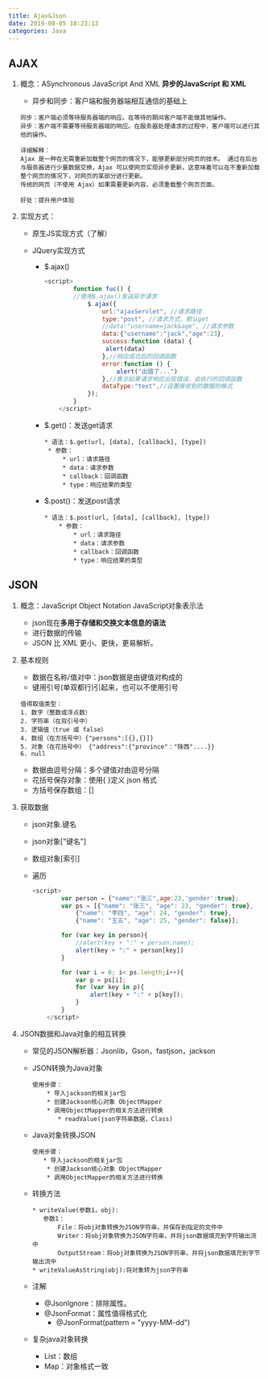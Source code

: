```yaml
---
title: Ajax&Json
date: 2019-08-05 18:23:13
categories: Java
---
```


## AJAX

1. 概念：ASynchronous JavaScript And XML	**异步的JavaScript 和 XML**

   - 异步和同步：客户端和服务器端相互通信的基础上

   ```
   同步：客户端必须等待服务器端的响应。在等待的期间客户端不能做其他操作。
   异步：客户端不需要等待服务器端的响应。在服务器处理请求的过程中，客户端可以进行其他的操作。
   
   详细解释：
   Ajax 是一种在无需重新加载整个网页的情况下，能够更新部分网页的技术。 通过在后台与服务器进行少量数据交换，Ajax 可以使网页实现异步更新。这意味着可以在不重新加载整个网页的情况下，对网页的某部分进行更新。
   传统的网页（不使用 Ajax）如果需要更新内容，必须重载整个网页页面。
   
   好处：提升用户体验
   ```

2. 实现方式：

   - 原生JS实现方式（了解）

   - JQuery实现方式

     - $.ajax()

       ```javascript
       <script>
               function fuc() {
               //使用$.ajax()发送异步请求
                   $.ajax({
                       url:"ajaxServlet", //请求路径
                       type:"post", //请求方式，默认get
                       //data:"username=jack&age", //请求参数
                       data:{"username":"jack","age":23},
                       success:function (data) {
                       	alert(data)
                       },//响应成功后的回调函数
                       error:function () {
                           alert("出错了...")
                       },//表示如果请求响应出现错误，会执行的回调函数
                       dataType:"text",//设置接收到的数据的格式
                   });
               }
           </script>
       ```

     - $.get()：发送get请求

       ```
       * 语法：$.get(url, [data], [callback], [type])
       	* 参数：
       		* url：请求路径
       		* data：请求参数
       		* callback：回调函数
       		* type：响应结果的类型
       ```

     - $.post()：发送post请求

        ```
        * 语法：$.post(url, [data], [callback], [type])
        	* 参数：
              	* url：请求路径
              	* data：请求参数
              	* callback：回调函数
              	* type：响应结果的类型
        ```

## JSON

1. 概念：JavaScript Object Notation		JavaScript对象表示法
   * json现在**多用于存储和交换文本信息的语法**
   * 进行数据的传输
   * JSON 比 XML 更小、更快，更易解析。
   
2. 基本规则
   * 数据在名称/值对中：json数据是由键值对构成的
   * 键用引号(单双都行)引起来，也可以不使用引号
   ```
   值得取值类型：
   1. 数字（整数或浮点数）
   2. 字符串（在双引号中）
   3. 逻辑值（true 或 false）
   4. 数组（在方括号中）{"persons":[{},{}]}
   5. 对象（在花括号中） {"address":{"province"："陕西"....}}
   6. null
   ```
   * 数据由逗号分隔：多个键值对由逗号分隔
   * 花括号保存对象：使用{ }定义 json 格式
   * 方括号保存数组：[]
   
3. 获取数据

   - json对象.键名

   - json对象["键名"]

   - 数组对象[索引]

   - 遍历

     ```javascript
     <script>
             var person = {"name":"张三",age:23,'gender':true};
             var ps = [{"name": "张三", "age": 23, "gender": true},
                 {"name": "李四", "age": 24, "gender": true},
                 {"name": "王五", "age": 25, "gender": false}];
     
             for (var key in person){
                 //alert(key + ":" + person.name);
                 alert(key + ":" + person[key])
             }
     
             for (var i = 0; i< ps.length;i++){
                 var p = ps[i];
                 for (var key in p){
                     alert(key + ":" + p[key]);
                 }
             }
         </script>
     ```

3. JSON数据和Java对象的相互转换

   - 常见的JSON解析器：Jsonlib，Gson，fastjson，jackson
   
   - JSON转换为Java对象
   
     ```
     使用步骤：
         * 导入jackson的相关jar包
         * 创建Jackson核心对象 ObjectMapper
         * 调用ObjectMapper的相关方法进行转换
         	* readValue(json字符串数据，Class)
     ```
   
   - Java对象转换JSON
   
     ```
     使用步骤：
     	* 导入jackson的相关jar包
         * 创建Jackson核心对象 ObjectMapper
         * 调用ObjectMapper的相关方法进行转换
     ```
   
   - 转换方法
   
     ```
     * writeValue(参数1，obj):
     	参数1：
     	    File：将obj对象转换为JSON字符串，并保存到指定的文件中
     	    Writer：将obj对象转换为JSON字符串，并将json数据填充到字符输出流中
     	    OutputStream：将obj对象转换为JSON字符串，并将json数据填充到字节输出流中
     * writeValueAsString(obj):将对象转为json字符串
     ```
   
   - 注解
   
     - @JsonIgnore：排除属性。
     - @JsonFormat：属性值得格式化
       - @JsonFormat(pattern = "yyyy-MM-dd")
   
   - 复杂java对象转换
   
     - List：数组
     - Map：对象格式一致
   
   